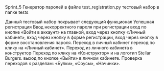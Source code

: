 Sprint_5
Генератор паролей в файле test_registration.py
тестовый набор в папке tests

Данный тестовый набор покрывает следующий функционал
Успешная регистрация
Ввод некорректного пароля при регистрации
вход по кнопке «Войти в аккаунт» на главной,
вход через кнопку «Личный кабинет»,
вход через кнопку в форме регистрации,
вход через кнопку в форме восстановления пароля.
Переход в личный кабинет 
переход по клику на «Личный кабинет».
Переход из личного кабинета в конструктор 
Переход по клику на «Конструктор» и на логотип Stellar Burgers.
выход по кнопке «Выйти» в личном кабинете.
Проверка переходов к  разделам:
«Булки»,
«Соусы»,
«Начинки».
